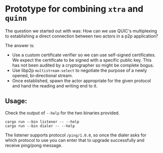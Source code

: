 # Prototype for combining `xtra` and `quinn`

The question we started out with was: How can we use QUIC's multiplexing to establishing a direct connection between two actors in a p2p application?

The answer is:

- Use a custom certificate verifier so we can use self-signed certificates.
  We expect the certificate to be signed with a specific public key.
  This has not been audited by a cryptographer so might be complete bogus.
- Use libp2p `multistream-select` to negotiate the purpose of a newly opened, bi-directional stream.
- Once established, spawn the actor appropriate for the given protocol and hand the reading and writing end to it.

## Usage:

Check the output of `--help` for the two binaries provided.

```shell
cargo run --bin listener -- --help
cargo run --bin dialer -- --help
```

The listener supports protocol `/ping/1.0.0`, so once the dialer asks for which protocol to use you can enter that to upgrade successfully and receive ping/pong message.
